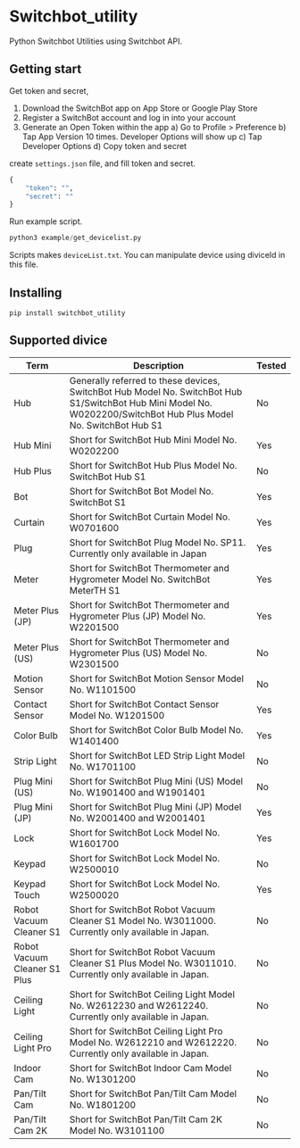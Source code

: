 # Switchbot_utility

Python Switchbot Utilities using Switchbot API.

## Getting start

Get token and secret,

1. Download the SwitchBot app on App Store or Google Play Store
2. Register a SwitchBot account and log in into your account
3. Generate an Open Token within the app
a) Go to Profile > Preference
b) Tap App Version 10 times. Developer Options will show up
c) Tap Developer Options
d) Copy token and secret

create `settings.json` file, and fill token and secret.

```python
{
    "token": "",
    "secret": ""
}
```

Run example script.

```python
python3 example/get_devicelist.py
```

Scripts makes `deviceList.txt`. You can manipulate device using diviceId in this file.

## Installing

```plain
pip install switchbot_utility
```

## Supported divice

| Term                         | Description                                                  |Tested |
| ---------------------------- | ------------------------------------------------------------ | ------ |
| Hub                          | Generally referred to these devices, SwitchBot Hub Model No. SwitchBot Hub S1/SwitchBot Hub Mini Model No. W0202200/SwitchBot Hub Plus Model No. SwitchBot Hub S1 | No |
| Hub Mini                     | Short for SwitchBot Hub Mini Model No. W0202200              | Yes |
| Hub Plus                     | Short for SwitchBot Hub Plus Model No. SwitchBot Hub S1      | No |
| Bot                          | Short for SwitchBot Bot Model No. SwitchBot S1               | Yes |
| Curtain                      | Short for SwitchBot Curtain Model No. W0701600               | Yes |
| Plug                         | Short for SwitchBot Plug Model No. SP11. Currently only available in Japan | Yes |
| Meter                        | Short for SwitchBot Thermometer and Hygrometer Model No. SwitchBot MeterTH S1 | Yes |
| Meter Plus (JP)              | Short for SwitchBot Thermometer and Hygrometer Plus (JP) Model No. W2201500 | Yes |
| Meter Plus (US)              | Short for SwitchBot Thermometer and Hygrometer Plus (US) Model No. W2301500 | No |
| Motion Sensor                | Short for SwitchBot Motion Sensor Model No. W1101500         | No |
| Contact Sensor               | Short for SwitchBot Contact Sensor Model No. W1201500        | Yes |
| Color Bulb                   | Short for SwitchBot Color Bulb Model No. W1401400            | Yes |
| Strip Light                  | Short for SwitchBot LED Strip Light Model No. W1701100       | No |
| Plug Mini (US)               | Short for SwitchBot Plug Mini (US) Model No. W1901400 and W1901401 | No |
| Plug Mini (JP)               | Short for SwitchBot Plug Mini (JP) Model No. W2001400 and W2001401 | Yes |
| Lock                         | Short for SwitchBot Lock Model No. W1601700                  | Yes |
| Keypad                         | Short for SwitchBot Lock Model No. W2500010                  | No |
| Keypad Touch                         | Short for SwitchBot Lock Model No. W2500020                  | Yes |
| Robot Vacuum Cleaner S1      | Short for SwitchBot Robot Vacuum Cleaner S1 Model No. W3011000. Currently only available in Japan. | No |
| Robot Vacuum Cleaner S1 Plus | Short for SwitchBot Robot Vacuum Cleaner S1 Plus Model No. W3011010. Currently only available in Japan. | No |
| Ceiling Light      | Short for SwitchBot Ceiling Light Model No. W2612230 and W2612240. Currently only available in Japan. | No |
| Ceiling Light Pro | Short for SwitchBot Ceiling Light Pro Model No. W2612210 and W2612220. Currently only available in Japan. | No |
| Indoor Cam | Short for SwitchBot Indoor Cam Model No. W1301200                  | No |
| Pan/Tilt Cam | Short for SwitchBot Pan/Tilt Cam Model No. W1801200                  | No |
| Pan/Tilt Cam 2K | Short for SwitchBot Pan/Tilt Cam 2K Model No. W3101100                  | No |